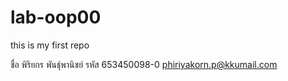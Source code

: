 # lab-oop00
this is my first repo

ชื่อ พิริยกร พันธุ์พานิชย์
รหัส 653450098-0
phiriyakorn.p@kkumail.com